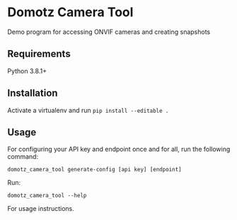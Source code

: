 # Domotz Camera Tool

Demo program for accessing ONVIF cameras and creating snapshots

## Requirements 

Python 3.8.1+

## Installation

Activate a virtualenv and run
```pip install --editable .```

## Usage

For configuring your API key and endpoint once and for all, run the following command:

```domotz_camera_tool generate-config [api key] [endpoint]```

Run: 

```domotz_camera_tool --help```

For usage instructions.

